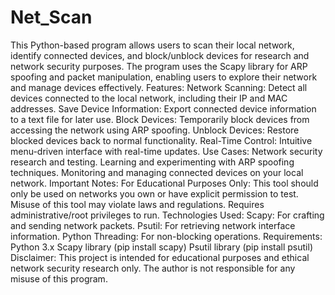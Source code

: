 # Net_Scan
This Python-based program allows users to scan their local network, identify connected devices, and block/unblock devices for research and network security purposes. The program uses the Scapy library for ARP spoofing and packet manipulation, enabling users to explore their network and manage devices effectively.
Features:
Network Scanning: Detect all devices connected to the local network, including their IP and MAC addresses.
Save Device Information: Export connected device information to a text file for later use.
Block Devices: Temporarily block devices from accessing the network using ARP spoofing.
Unblock Devices: Restore blocked devices back to normal functionality.
Real-Time Control: Intuitive menu-driven interface with real-time updates.
Use Cases:
Network security research and testing.
Learning and experimenting with ARP spoofing techniques.
Monitoring and managing connected devices on your local network.
Important Notes:
For Educational Purposes Only: This tool should only be used on networks you own or have explicit permission to test. Misuse of this tool may violate laws and regulations.
Requires administrative/root privileges to run.
Technologies Used:
Scapy: For crafting and sending network packets.
Psutil: For retrieving network interface information.
Python Threading: For non-blocking operations.
Requirements:
Python 3.x
Scapy library (pip install scapy)
Psutil library (pip install psutil)
Disclaimer:
This project is intended for educational purposes and ethical network security research only. The author is not responsible for any misuse of this program.


